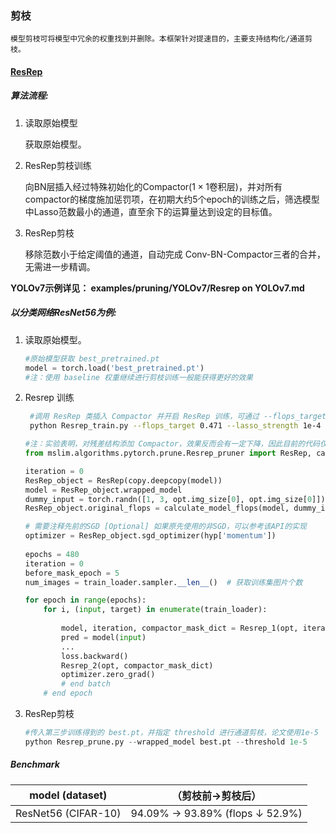 ### 剪枝
    模型剪枝可将模型中冗余的权重找到并删除。本框架针对提速目的，主要支持结构化/通道剪枝。

#### [ResRep](https://openaccess.thecvf.com/content/ICCV2021/papers/Ding_ResRep_Lossless_CNN_Pruning_via_Decoupling_Remembering_and_Forgetting_ICCV_2021_paper.pdf)

##### 算法流程:

1. 读取原始模型

     获取原始模型。

2. ResRep剪枝训练

      向BN层插入经过特殊初始化的Compactor($1\times1$卷积层)，并对所有compactor的梯度施加惩罚项，在初期大约5个epoch的训练之后，筛选模型中Lasso范数最小的通道，直至余下的运算量达到设定的目标值。

3. ResRep剪枝

      移除范数小于给定阈值的通道，自动完成 Conv-BN-Compactor三者的合并，无需进一步精调。

**YOLOv7示例详见： examples/pruning/YOLOv7/Resrep on YOLOv7.md**

##### 以分类网络ResNet56为例:

1. 读取原始模型。
    ```python
    #原始模型获取 best_pretrained.pt
    model = torch.load('best_pretrained.pt')
    #注：使用 baseline 权重继续进行剪枝训练一般能获得更好的效果
    ```
2. Resrep 训练
    ```bash
     #调用 ResRep 类插入 Compactor 并开启 ResRep 训练，可通过 --flops_target 指定目标运算量，--lasso_strength 指定惩罚力度
     python Resrep_train.py --flops_target 0.471 --lasso_strength 1e-4
    ```
    ```python
    #注：实验表明，对残差结构添加 Compactor，效果反而会有一定下降，因此目前的代码仅在非残差结构的 Conv-BN 组合后插入
    from mslim.algorithms.pytorch.prune.Resrep_pruner import ResRep, calculate_model_flops, Resrep_1, Resrep_2
    
    iteration = 0
    ResRep_object = ResRep(copy.deepcopy(model))
    model = ResRep_object.wrapped_model
    dummy_input = torch.randn([1, 3, opt.img_size[0], opt.img_size[0]]).to(device, non_blocking=True)
    ResRep_object.original_flops = calculate_model_flops(model, dummy_input, ResRep_object)
    
    # 需要注释先前的SGD [Optional] 如果原先使用的非SGD，可以参考该API的实现
    optimizer = ResRep_object.sgd_optimizer(hyp['momentum'])
        
    epochs = 480
    iteration = 0
    before_mask_epoch = 5
    num_images = train_loader.sampler.__len__()  # 获取训练集图片个数
    
    for epoch in range(epochs):
        for i, (input, target) in enumerate(train_loader):
            
            model, iteration, compactor_mask_dict = Resrep_1(opt, iteration, model, ResRep_object, epoch, num_images)
            pred = model(input)
            ...
            loss.backward()
            Resrep_2(opt, compactor_mask_dict)
            optimizer.zero_grad()
            # end batch
        # end epoch
    ```
3. ResRep剪枝
    ```python
    #传入第三步训练得到的 best.pt，并指定 threshold 进行通道剪枝，论文使用1e-5
    python Resrep_prune.py --wrapped_model best.pt --threshold 1e-5
    ```
##### Benchmark

| model   (dataset)    | （剪枝前->剪枝后）                       | 
|----------------------|----------------------------------|
| ResNet56  (CIFAR-10) | 94.09% -> 93.89% (flops ↓ 52.9%) |
